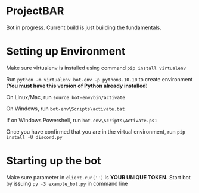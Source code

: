 # ProjectBAR

Bot in progress.
Current build is just building the fundamentals.

# Setting up Environment
Make sure virtualenv is installed using command `pip install virtualenv`

Run `python -m virtualenv bot-env -p python3.10.10` to create environment (**You must have this version of Python already installed**)

On Linux/Mac, run `source bot-env/bin/activate`

On Windows, run `bot-env\Scripts\activate.bat`

If on Windows Powershell, run `bot-env\Scripts\Activate.ps1`

Once you have confirmed that you are in the virtual environment, run `pip install -U discord.py`

# Starting up the bot
Make sure parameter in `client.run('')` is **YOUR UNIQUE TOKEN.**
Start bot by issuing `py -3 example_bot.py` in command line
